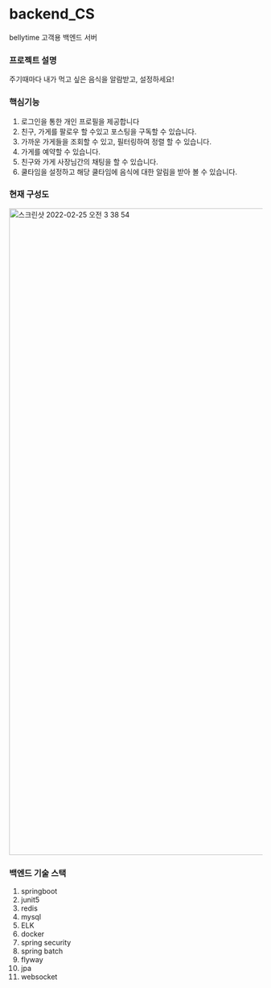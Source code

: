 # backend_CS
bellytime 고객용 백엔드 서버

### 프로젝트 설명

주기때마다 내가 먹고 싶은 음식을 알람받고, 설정하세요!


### 핵심기능

1. 로그인을 통한 개인 프로필을 제공합니다
2. 친구, 가게를 팔로우 할 수있고 포스팅을 구독할 수 있습니다.
3. 가까운 가게들을 조회할 수 있고, 필터링하여 정렬 할 수 있습니다.
4. 가게를 예약할 수 있습니다.
5. 친구와 가게 사장님간의 채팅을 할 수 있습니다.
6. 쿨타임을 설정하고 해당 쿨타임에 음식에 대한 알림을 받아 볼 수 있습니다.

### 현재 구성도
<img width="1284" alt="스크린샷 2022-02-25 오전 3 38 54" src="https://user-images.githubusercontent.com/54499829/155586728-a1b4f5f7-bd87-4d12-88bc-aa1d56b3aadf.png">

### 백엔드 기술 스택
1. springboot
2. junit5
3. redis
4. mysql
5. ELK
6. docker
7. spring security
8. spring batch
9. flyway
10. jpa
11. websocket
  
